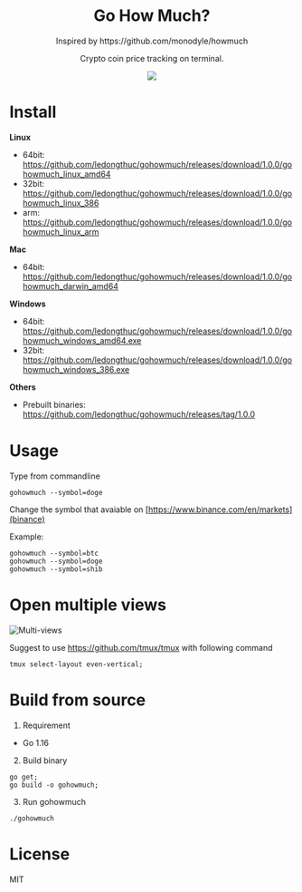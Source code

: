 <h1 align="center">Go How Much?</h1>

<div align="center">
  <p>Inspired by https://github.com/monodyle/howmuch</p>
  <p>Crypto coin price tracking on terminal.</p>
  <p><img src="https://user-images.githubusercontent.com/1828895/119094120-e4744400-ba10-11eb-8093-d73c5ef9eaeb.gif"></p>
</div>

# Install

**Linux**

 - 64bit: https://github.com/ledongthuc/gohowmuch/releases/download/1.0.0/gohowmuch_linux_amd64
 - 32bit: https://github.com/ledongthuc/gohowmuch/releases/download/1.0.0/gohowmuch_linux_386
 - arm: https://github.com/ledongthuc/gohowmuch/releases/download/1.0.0/gohowmuch_linux_arm

**Mac**

 - 64bit: https://github.com/ledongthuc/gohowmuch/releases/download/1.0.0/gohowmuch_darwin_amd64

**Windows**

- 64bit: https://github.com/ledongthuc/gohowmuch/releases/download/1.0.0/gohowmuch_windows_amd64.exe
- 32bit: https://github.com/ledongthuc/gohowmuch/releases/download/1.0.0/gohowmuch_windows_386.exe

**Others**

 - Prebuilt binaries: https://github.com/ledongthuc/gohowmuch/releases/tag/1.0.0

# Usage

Type from commandline

```
gohowmuch --symbol=doge
```

Change the symbol that avaiable on [https://www.binance.com/en/markets](binance)

Example:

```
gohowmuch --symbol=btc
gohowmuch --symbol=doge
gohowmuch --symbol=shib
```

# Open multiple views

![Multi-views](https://user-images.githubusercontent.com/1828895/119092596-e806cb80-ba0e-11eb-9cc6-aa4b904358a2.gif)

Suggest to use https://github.com/tmux/tmux with following command

```
tmux select-layout even-vertical;
```

# Build from source

1. Requirement

 - Go 1.16

2. Build binary

```
go get;
go build -o gohowmuch;
```

3. Run gohowmuch

```
./gohowmuch
```

# License

MIT
